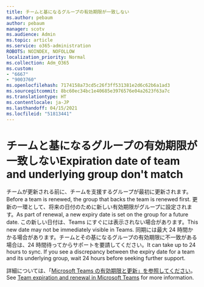 ```yaml
---
title: チームと基になるグループの有効期限が一致しない
ms.author: pebaum
author: pebaum
manager: scotv
ms.audience: Admin
ms.topic: article
ms.service: o365-administration
ROBOTS: NOINDEX, NOFOLLOW
localization_priority: Normal
ms.collection: Adm_O365
ms.custom:
- "6667"
- "9003760"
ms.openlocfilehash: 7174158a73cd5c26f3ff531381e2d6c62b6a1ad3
ms.sourcegitcommit: 8bc60ec34bc1e40685e3976576e04a2623f63a7c
ms.translationtype: HT
ms.contentlocale: ja-JP
ms.lasthandoff: 04/15/2021
ms.locfileid: "51813441"
---
```

# <a name="expiration-date-of-team-and-underlying-group-dont-match"></a><span data-ttu-id="bde27-102">チームと基になるグループの有効期限が一致しない</span><span class="sxs-lookup"><span data-stu-id="bde27-102">Expiration date of team and underlying group don't match</span></span>

<span data-ttu-id="bde27-103">チームが更新される前に、チームを支援するグループが最初に更新されます。</span><span class="sxs-lookup"><span data-stu-id="bde27-103">Before a team is renewed, the group that backs the team is renewed first.</span></span> <span data-ttu-id="bde27-104">更新の一環として、将来の日付のために新しい有効期限がグループに設定されます。</span><span class="sxs-lookup"><span data-stu-id="bde27-104">As part of renewal, a new expiry date is set on the group for a future date.</span></span> <span data-ttu-id="bde27-105">この新しい日付は、Teams にすぐには表示されない場合があります。</span><span class="sxs-lookup"><span data-stu-id="bde27-105">This new date may not be immediately visible in Teams.</span></span> <span data-ttu-id="bde27-106">同期には最大 24 時間かかる場合があります。チームとその基になるグループの有効期限に不一致がある場合は、24 時間待ってからサポートを要請してください。</span><span class="sxs-lookup"><span data-stu-id="bde27-106">It can take up to 24 hours to sync. If you see a discrepancy between the expiry date for a team and its underlying group, wait 24 hours before seeking further support.</span></span>  

<span data-ttu-id="bde27-107">詳細については、「[Microsoft Teams の有効期限と更新」を参照してください](https://docs.microsoft.com/microsoftteams/team-expiration-renewal)。</span><span class="sxs-lookup"><span data-stu-id="bde27-107">See [Team expiration and renewal in Microsoft Teams](https://docs.microsoft.com/microsoftteams/team-expiration-renewal)  for more information.</span></span>
